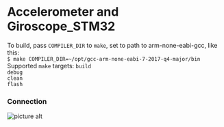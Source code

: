 # Accelerometer and Giroscope_STM32

To build, pass `COMPILER_DIR` to `make`, set to path to arm-none-eabi-gcc, like this: <br  />
`$ make COMPILER_DIR=~/opt/gcc-arm-none-eabi-7-2017-q4-major/bin` <br  />
Supported `make` targets:
`build` <br />
`debug` <br />
`clean` <br />
`flash`

### Connection
![picture alt](https://github.com/poc-team/acc_mag_giro_STM32/blob/master/acc_giro.png)
